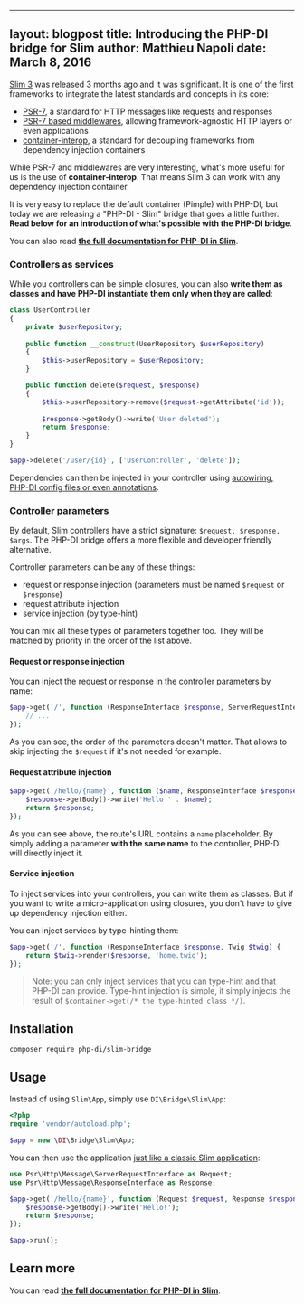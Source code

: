 ---
layout: blogpost
title: Introducing the PHP-DI bridge for Slim
author: Matthieu Napoli
date: March 8, 2016
-------------------

[Slim 3](http://www.slimframework.com/) was released 3 months ago and it was significant. It is one of the first frameworks to integrate the latest standards and concepts in its core:

- [PSR-7](http://www.php-fig.org/psr/psr-7/), a standard for HTTP messages like requests and responses
- [PSR-7 based middlewares](https://mwop.net/blog/2015-01-08-on-http-middleware-and-psr-7.html), allowing framework-agnostic HTTP layers or even applications
- [container-interop](https://github.com/container-interop/container-interop), a standard for decoupling frameworks from dependency injection containers

While PSR-7 and middlewares are very interesting, what's more useful for us is the use of **container-interop**. That means Slim 3 can work with any dependency injection container.

It is very easy to replace the default container (Pimple) with PHP-DI, but today we are releasing a "PHP-DI - Slim" bridge that goes a little further. **Read below for an introduction of what's possible with the PHP-DI bridge**.

You can also read **[the full documentation for PHP-DI in Slim](../doc/frameworks/slim.md)**.

### Controllers as services

While you controllers can be simple closures, you can also **write them as classes and have PHP-DI instantiate them only when they are called**:

```php
class UserController
{
    private $userRepository;
    
    public function __construct(UserRepository $userRepository)
    {
        $this->userRepository = $userRepository;
    }

    public function delete($request, $response)
    {
        $this->userRepository->remove($request->getAttribute('id'));
        
        $response->getBody()->write('User deleted');
        return $response;
    }
}

$app->delete('/user/{id}', ['UserController', 'delete']);
```

Dependencies can then be injected in your controller using [autowiring, PHP-DI config files or even annotations](../doc/definition.md).

### Controller parameters

By default, Slim controllers have a strict signature: `$request, $response, $args`. The PHP-DI bridge offers a more flexible and developer friendly alternative.

Controller parameters can be any of these things:

- request or response injection (parameters must be named `$request` or `$response`)
- request attribute injection
- service injection (by type-hint)

You can mix all these types of parameters together too. They will be matched by priority in the order of the list above.

#### Request or response injection

You can inject the request or response in the controller parameters by name:

```php
$app->get('/', function (ResponseInterface $response, ServerRequestInterface $request) {
    // ...
});
```

As you can see, the order of the parameters doesn't matter. That allows to skip injecting the `$request` if it's not needed for example.

#### Request attribute injection

```php
$app->get('/hello/{name}', function ($name, ResponseInterface $response) {
    $response->getBody()->write('Hello ' . $name);
    return $response;
});
```

As you can see above, the route's URL contains a `name` placeholder. By simply adding a parameter **with the same name** to the controller, PHP-DI will directly inject it.

#### Service injection

To inject services into your controllers, you can write them as classes. But if you want to write a micro-application using closures, you don't have to give up dependency injection either.

You can inject services by type-hinting them:

```php
$app->get('/', function (ResponseInterface $response, Twig $twig) {
    return $twig->render($response, 'home.twig');
});
```

> Note: you can only inject services that you can type-hint and that PHP-DI can provide. Type-hint injection is simple, it simply injects the result of `$container->get(/* the type-hinted class */)`.

## Installation

```
composer require php-di/slim-bridge
```

## Usage

Instead of using `Slim\App`, simply use `DI\Bridge\Slim\App`:

```php
<?php
require 'vendor/autoload.php';

$app = new \DI\Bridge\Slim\App;
```

You can then use the application [just like a classic Slim application](http://www.slimframework.com/):

```php
use Psr\Http\Message\ServerRequestInterface as Request;
use Psr\Http\Message\ResponseInterface as Response;

$app->get('/hello/{name}', function (Request $request, Response $response) {
    $response->getBody()->write('Hello!');
    return $response;
});

$app->run();
```

## Learn more

You can read **[the full documentation for PHP-DI in Slim](../doc/frameworks/slim.md)**.
